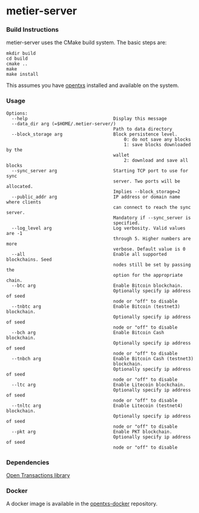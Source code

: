 metier-server
==============

### Build Instructions

metier-server uses the CMake build system. The basic steps are:

    mkdir build
    cd build
    cmake ..
    make
    make install

This assumes you have [opentxs](https://github.com/Open-Transactions/opentxs)
installed and available on the system.


### Usage

```
Options:
  --help                                Display this message
  --data_dir arg (=$HOME/.metier-server/)
                                        Path to data directory
  --block_storage arg                   Block persistence level.
                                            0: do not save any blocks
                                            1: save blocks downloaded by the
                                        wallet
                                            2: download and save all blocks
  --sync_server arg                     Starting TCP port to use for sync
                                        server. Two ports will be allocated.
                                        Implies --block_storage=2
  --public_addr arg                     IP address or domain name where clients
                                        can connect to reach the sync server.
                                        Mandatory if --sync_server is
                                        specified.
  --log_level arg                       Log verbosity. Valid values are -1
                                        through 5. Higher numbers are more
                                        verbose. Default value is 0
  --all                                 Enable all supported blockchains. Seed
                                        nodes still be set by passing the
                                        option for the appropriate chain.
  --btc arg                             Enable Bitcoin blockchain.
                                        Optionally specify ip address of seed
                                        node or "off" to disable
  --tnbtc arg                           Enable Bitcoin (testnet3) blockchain.
                                        Optionally specify ip address of seed
                                        node or "off" to disable
  --bch arg                             Enable Bitcoin Cash blockchain.
                                        Optionally specify ip address of seed
                                        node or "off" to disable
  --tnbch arg                           Enable Bitcoin Cash (testnet3)
                                        blockchain.
                                        Optionally specify ip address of seed
                                        node or "off" to disable
  --ltc arg                             Enable Litecoin blockchain.
                                        Optionally specify ip address of seed
                                        node or "off" to disable
  --tnltc arg                           Enable Litecoin (testnet4) blockchain.
                                        Optionally specify ip address of seed
                                        node or "off" to disable
  --pkt arg                             Enable PKT blockchain.
                                        Optionally specify ip address of seed
                                        node or "off" to disable
```

### Dependencies

[Open Transactions library](https://github.com/Open-Transactions/opentxs)

### Docker

A docker image is available in the [opentxs-docker](https://github.com/Open-Transactions/docker/tree/master/metier-server) repository.
